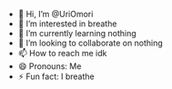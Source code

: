 - 👋 Hi, I’m @UriOmori
- 👀 I’m interested in breathe
- 🌱 I’m currently learning nothing
- 💞️ I’m looking to collaborate on nothing
- 📫 How to reach me idk
- 😄 Pronouns: Me
- ⚡ Fun fact: I breathe

<!---
UriOmori/UriOmori is a ✨ special ✨ repository because its `README.md` (this file) appears on your GitHub profile.
You can click the Preview link to take a look at your changes.
--->
